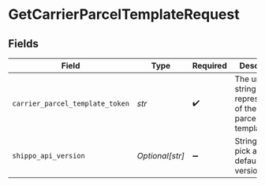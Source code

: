 # GetCarrierParcelTemplateRequest


## Fields

| Field                                                           | Type                                                            | Required                                                        | Description                                                     | Example                                                         |
| --------------------------------------------------------------- | --------------------------------------------------------------- | --------------------------------------------------------------- | --------------------------------------------------------------- | --------------------------------------------------------------- |
| `carrier_parcel_template_token`                                 | *str*                                                           | :heavy_check_mark:                                              | The unique string representation of the carrier parcel template |                                                                 |
| `shippo_api_version`                                            | *Optional[str]*                                                 | :heavy_minus_sign:                                              | String used to pick a non-default API version to use            | 2018-02-08                                                      |
